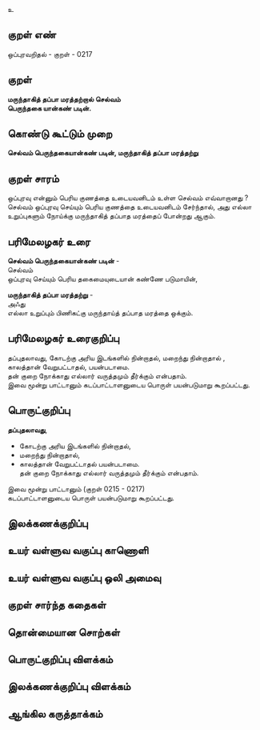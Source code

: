 உ

## குறள் எண் 

ஒப்புரவறிதல் - குறள் - 0217  

## குறள் 

**மருந்தாகித் தப்பா மரத்தற்றால் செல்வம்  
பெருந்தகை யான்கண் படின்.**

## கொண்டு கூட்டும் முறை

**செல்வம் பெருந்தகையான்கண் படின், மருந்தாகித் தப்பா மரத்தற்று** 

## குறள் சாரம் 

ஒப்புரவு என்னும் பெரிய குணத்தை உடையவனிடம் உள்ள செல்வம் எவ்வாறானது ?  
செல்வம் ஒப்புரவு செய்யும் பெரிய குணத்தை உடையவனிடம் சேர்ந்தால், அது எல்லா உறுப்புகளும் நோய்க்கு மருந்தாகித் தப்பாத மரத்தைப் போன்றது ஆகும்.

## பரிமேலழகர் உரை

**செல்வம் பெருந்தகையான்கண் படின்** -  
செல்வம்  
ஒப்புரவு செய்யும் பெரிய தகைமையுடையான் கண்ணே படுமாயின்,  

**மருந்தாகித் தப்பா மரத்தற்று** -  
அஃது  
எல்லா உறுப்பும் பிணிகட்கு மருந்தாய்த் தப்பாத மரத்தை ஒக்கும்.  

## பரிமேலழகர் உரைகுறிப்பு   

தப்புதலாவது, கோடற்கு அரிய இடங்களில் நின்றாதல், மறைந்து நின்றாதால் , காலத்தான் வேறுபட்டாதல், பயன்படாமை.  
தன் குறை நோக்காது எல்லார் வருத்தமும் தீர்க்கும் என்பதாம்.  
இவை மூன்று பாட்டானும் கடப்பாட்டாளனுடைய பொருள் பயன்படுமாறு கூறப்பட்டது.  

## பொருட்குறிப்பு 

**தப்புதலாவது**,  
* கோடற்கு அரிய இடங்களில் நின்றாதல்,  
* மறைந்து நின்றாதால்,  
* காலத்தான் வேறுபட்டாதல் பயன்படாமை.  
தன் குறை நோக்காது எல்லார் வருத்தமும் தீர்க்கும் என்பதாம்.  

இவை மூன்று பாட்டானும் (குறள் 0215 - 0217)   
கடப்பாட்டாளனுடைய பொருள் பயன்படுமாறு கூறப்பட்டது.  

## இலக்கணக்குறிப்பு  


## உயர் வள்ளுவ வகுப்பு காணொளி


## உயர் வள்ளுவ வகுப்பு ஒலி அமைவு 

 
## குறள் சார்ந்த கதைகள் 


## தொன்மையான சொற்கள்


## பொருட்குறிப்பு விளக்கம்


## இலக்கணக்குறிப்பு விளக்கம்


## ஆங்கில கருத்தாக்கம் 


